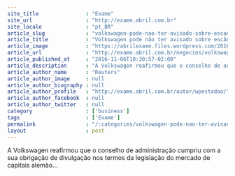```yaml
---
site_title               : "Exame"
site_url                 : "http://exame.abril.com.br"
site_locale              : "pt_BR"
article_slug             : "volkswagen-pode-nao-ter-avisado-sobre-escandalo-em-tempo-habil"
article_title            : "Volkswagen pode não ter avisado sobre escândalo em tempo hábil"
article_image            : "https://abrilexame.files.wordpress.com/2016/10/size_960_16_9_vw.jpg?quality=70&strip=all&w=960"
article_url              : "http://exame.abril.com.br/negocios/volkswagen-pode-nao-ter-avisado-sobre-escandalo-em-tempo-habil/"
article_published_at     : "2016-11-06T10:30:57-02:00"
article_description      : "A Volkswagen reafirmou que o conselho de administração cumpriu com a sua obrigação de divulgação nos termos da legislação do mercado de capitais alemão..."
article_author_name      : "Reuters"
article_author_image     : null
article_author_biography : null
article_author_profile   : "http://exame.abril.com.br/autor/wpestadao/"
article_author_facebook  : null
article_author_twitter   : null
category                 : ['business']
tags                     : ['Exame']
permalink                : "/:categories/volkswagen-pode-nao-ter-avisado-sobre-escandalo-em-tempo-habil/"
layout                   : post
---
```


A Volkswagen reafirmou que o conselho de administração cumpriu com a sua obrigação de divulgação nos termos da legislação do mercado de capitais alemão...
